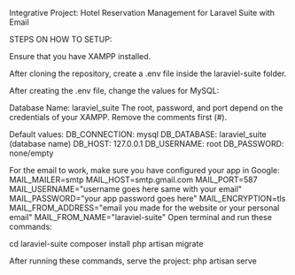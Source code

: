 Integrative Project: Hotel Reservation Management for Laravel Suite with Email

STEPS ON HOW TO SETUP:

Ensure that you have XAMPP installed.

After cloning the repository, create a .env file inside the laraviel-suite folder.

After creating the .env file, change the values for MySQL:

Database Name: laraviel_suite
The root, password, and port depend on the credentials of your XAMPP.
Remove the comments first (#).

Default values:
DB_CONNECTION: mysql
DB_DATABASE: laraviel_suite (database name)
DB_HOST: 127.0.0.1
DB_USERNAME: root
DB_PASSWORD: none/empty

For the email to work, make sure you have configured your app in Google:
MAIL_MAILER=smtp
MAIL_HOST=smtp.gmail.com
MAIL_PORT=587
MAIL_USERNAME="username goes here same with your email"
MAIL_PASSWORD="your app password goes here"
MAIL_ENCRYPTION=tls
MAIL_FROM_ADDRESS="email you made for the website or your personal email"
MAIL_FROM_NAME="laraviel-suite"
Open terminal and run these commands:

cd laraviel-suite
composer install
php artisan migrate

After running these commands, serve the project:
php artisan serve
